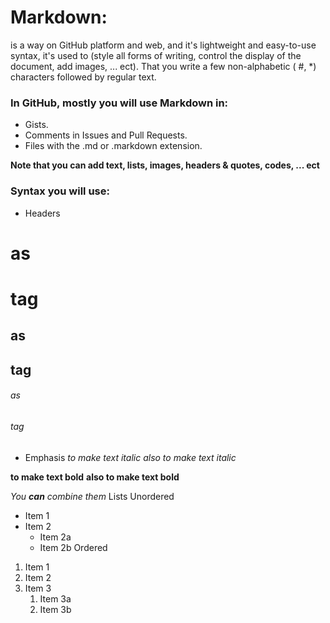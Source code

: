 # Markdown: 
is a way on GitHub platform and web, and it's lightweight and easy-to-use syntax, it's used to (style all forms of writing, control the display of the document, add images, ... ect). That you write a few non-alphabetic ( #, *) characters followed by regular text.
### In GitHub, mostly you will use Markdown in:
- Gists.
- Comments in Issues and Pull Requests.
- Files with the .md or .markdown extension.

**Note that you can add text, lists, images, headers & quotes, codes, ... ect**
###  Syntax you will use:
- Headers
# as <h1> tag
## as <h2> tag
###### as <h6> tag
- Emphasis
*to make text italic*
_also to make text italic_

**to make text bold**
__also to make text bold__

_You **can** combine them_
Lists
Unordered
* Item 1
* Item 2
  * Item 2a
  * Item 2b
Ordered
1. Item 1
1. Item 2
1. Item 3
   1. Item 3a
   1. Item 3b
 

